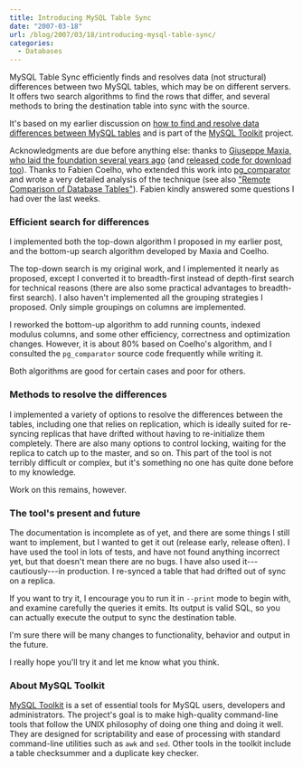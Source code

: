 ```yaml
---
title: Introducing MySQL Table Sync
date: "2007-03-18"
url: /blog/2007/03/18/introducing-mysql-table-sync/
categories:
  - Databases
---
```


MySQL Table Sync efficiently finds and resolves data (not structural) differences between two MySQL tables, which may be on different servers. It offers two search algorithms to find the rows that differ, and several methods to bring the destination table into sync with the source.

It's based on my earlier discussion on [how to find and resolve data differences between MySQL tables](/blog/2007/03/05/an-algorithm-to-find-and-resolve-data-differences-between-mysql-tables/) and is part of the [MySQL Toolkit](http://code.google.com/p/maatkit) project.

Acknowledgments are due before anything else: thanks to [Giuseppe Maxia, who laid the foundation several years ago](http://www.sysadminmag.com/articles/2004/0408/) (and [released code for download too](http://www.perlmonks.org/?node_id=381053)). Thanks to Fabien Coelho, who extended this work into [pg_comparator](http://www.coelho.net/pg_comparator/) and wrote a very detailed analysis of the technique (see also ["Remote Comparison of Database Tables"](http://cri.ensmp.fr/classement/doc/A-375.pdf)). Fabien kindly answered some questions I had over the last weeks.

### Efficient search for differences

I implemented both the top-down algorithm I proposed in my earlier post, and the bottom-up search algorithm developed by Maxia and Coelho.

The top-down search is my original work, and I implemented it nearly as proposed, except I converted it to breadth-first instead of depth-first search for technical reasons (there are also some practical advantages to breadth-first search). I also haven't implemented all the grouping strategies I proposed. Only simple groupings on columns are implemented.

I reworked the bottom-up algorithm to add running counts, indexed modulus columns, and some other efficiency, correctness and optimization changes. However, it is about 80% based on Coelho's algorithm, and I consulted the `pg_comparator` source code frequently while writing it.

Both algorithms are good for certain cases and poor for others.

### Methods to resolve the differences

I implemented a variety of options to resolve the differences between the tables, including one that relies on replication, which is ideally suited for re-syncing replicas that have drifted without having to re-initialize them completely. There are also many options to control locking, waiting for the replica to catch up to the master, and so on. This part of the tool is not terribly difficult or complex, but it's something no one has quite done before to my knowledge.

Work on this remains, however.

### The tool's present and future

The documentation is incomplete as of yet, and there are some things I still want to implement, but I wanted to get it out (release early, release often). I have used the tool in lots of tests, and have not found anything incorrect yet, but that doesn't mean there are no bugs. I have also used it---cautiously---in production. I re-synced a table that had drifted out of sync on a replica.

If you want to try it, I encourage you to run it in `--print` mode to begin with, and examine carefully the queries it emits. Its output is valid SQL, so you can actually execute the output to sync the destination table.

I'm sure there will be many changes to functionality, behavior and output in the future.

I really hope you'll try it and let me know what you think.

### About MySQL Toolkit

[MySQL Toolkit](http://code.google.com/p/maatkit) is a set of essential tools for MySQL users, developers and administrators. The project's goal is to make high-quality command-line tools that follow the UNIX philosophy of doing one thing and doing it well. They are designed for scriptability and ease of processing with standard command-line utilities such as `awk` and `sed`. Other tools in the toolkit include a table checksummer and a duplicate key checker.


